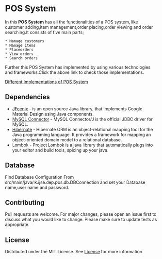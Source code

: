 # POS System 

In this **POS System** has all the functionalities of a POS system, like customer adding,item management,order placing,order viewing and order searching.It consists of five main parts;

    * Manage customers
    * Manage items
    * Placeorders
    * View orders
    * Search orders

Further this POS System has implemented by using various technologies and frameworks.Click the above link to check those implementations.

[Different Implementations of POS System](https://github.com/LawrenceAsanka/Point-of-Sale-System/blob/master/README.md)

## Dependencies

* [JFoenix](https://mvnrepository.com/artifact/com.jfoenix/jfoenix) - is an open source Java library, that implements Google Material Design using Java components.
* [MySQL Connector](https://mvnrepository.com/artifact/mysql/mysql-connector-java) - MySQL Connector/J is the official JDBC driver for MySQL.
* [Hibernate](https://mvnrepository.com/artifact/org.projectlombok/lombok) - Hibernate ORM is an object-relational mapping tool for the Java programming language. It provides a framework for mapping an object-oriented domain model to a relational database.
* [Lombok](https://mvnrepository.com/artifact/org.hibernate/hibernate-core) - Project Lombok is a java library that automatically plugs into your editor and build tools, spicing up your java.

## Database

Find Database Configuration From src/main/java/lk.ijse.dep.pos.db.DBConnection and set your Database name,user name and password.

## Contributing

Pull requests are welcome. For major changes, please open an issue first to discuss what you would like to change.
Please make sure to update tests as appropriate.

## License

Distributed under the MIT License. See [License](LICENSE) for more information.
